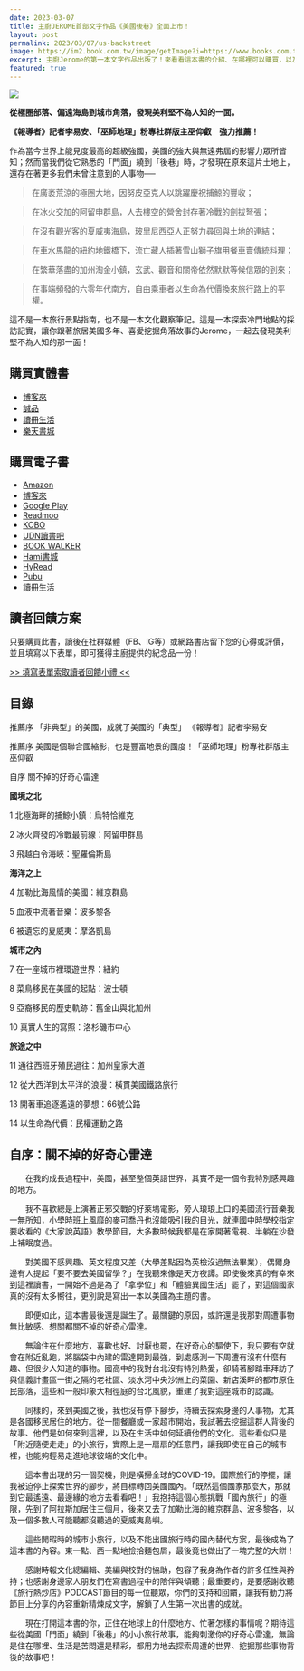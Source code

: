 ```yaml
---
date: 2023-03-07
title: 主廚JEROME首部文字作品《美國後巷》全面上市！
layout: post
permalink: 2023/03/07/us-backstreet
image: https://im2.book.com.tw/image/getImage?i=https://www.books.com.tw/img/001/095/05/0010950525.jpg&w=300&h=300
excerpt: 主廚Jerome的第一本文字作品出版了！來看看這本書的介紹、在哪裡可以購買，以及主廚特別提供的讀者回饋方案吧！
featured: true
---
```

![](https://im2.book.com.tw/image/getImage?i=https://www.books.com.tw/img/001/095/05/0010950525.jpg&w=600&h=600)

**從極圈部落、偏遠海島到城市角落，發現美利堅不為人知的一面。**

**《報導者》記者李易安、「巫師地理」粉專社群版主巫仰叡　強力推薦！**

作為當今世界上能見度最高的超級強國，美國的強大與無遠弗屆的影響力眾所皆知；然而當我們從它熟悉的「門面」繞到「後巷」時，才發現在原來這片土地上，還存在著更多我們未曾注意到的人事物──

> 在廣袤荒涼的極圈大地，因努皮亞克人以跳躍慶祝捕鯨的豐收；

> 在冰火交加的阿留申群島，人去樓空的營舍封存著冷戰的劍拔弩張；

> 在沒有觀光客的夏威夷海島，玻里尼西亞人正努力尋回與土地的連結；

> 在車水馬龍的紐約地鐵橋下，流亡藏人插著雪山獅子旗用餐車賣傳統料理；

> 在繁華落盡的加州淘金小鎮，玄武、觀音和關帝依然默默等候信眾的到來；

> 在事端頻發的六零年代南方，自由乘車者以生命為代價換來旅行路上的平權。

這不是一本旅行景點指南，也不是一本文化觀察筆記。這是一本探索冷門地點的採訪記實，讓你跟著旅居美國多年、喜愛挖掘角落故事的Jerome，一起去發現美利堅不為人知的那一面！

## 購買實體書

* [博客來](https://www.books.com.tw/products/0010950525)
* [誠品](https://www.eslite.com/product/1001110932682340464001)
* [讀冊生活](https://www.taaze.tw/products/11101004213.html)
* [樂天書城](https://www.rakuten.com.tw/shop/rbook/product/2017520059805/)

## 購買電子書

* [Amazon](https://www.amazon.com/dp/B0BZ8DJWGZ/)
* [博客來](http://bit.ly/409XKJu)
* [Google Play](https://bit.ly/3nmYLzn)
* [Readmoo](https://bit.ly/42wv52N)
* [KOBO](https://bit.ly/3F2q7R4)
* [UDN讀書吧](http://bit.ly/3TPMcc6)
* [BOOK WALKER](http://bit.ly/4050Uy2)
* [Hami書城](http://bit.ly/42FrGi7)
* [HyRead](https://bit.ly/3JFNH7V)
* [Pubu](http://bit.ly/3FMjW45)
* [讀冊生活](http://bit.ly/40xINkh)

## 讀者回饋方案

只要購買此書，讀後在社群媒體（FB、IG等）或網路書店留下您的心得或評價，並且填寫以下表單，即可獲得主廚提供的紀念品一份！

[>> 填寫表單索取讀者回饋小禮 <<](https://forms.gle/dNK58bswZDbt27T3A)

## 目錄

推薦序 「非典型」的美國，成就了美國的「典型」 《報導者》記者李易安

推薦序  美國是個聯合國縮影，也是豐富地景的國度！「巫師地理」粉專社群版主 巫仰叡

自序 關不掉的好奇心雷達

**國境之北**

1 北極海畔的捕鯨小鎮：烏特恰維克

2 冰火齊發的冷戰最前線：阿留申群島

3 飛越白令海峽：聖羅倫斯島

**海洋之上**

4 加勒比海風情的美國：維京群島

5 血液中流著音樂：波多黎各

6 被遺忘的夏威夷：摩洛凱島

**城市之內**

7 在一座城市裡環遊世界：紐約

8 菜鳥移民在美國的起點：波士頓

9 亞裔移民的歷史軌跡：舊金山與北加州

10 真實人生的寫照：洛杉磯市中心

**旅途之中**

11 通往西班牙殖民過往：加州皇家大道

12 從大西洋到太平洋的浪漫：橫貫美國鐵路旅行

13 開著車追逐遙遠的夢想：66號公路

14 以生命為代價：民權運動之路

## 自序：關不掉的好奇心雷達

　　在我的成長過程中，美國，甚至整個英語世界，其實不是一個令我特別感興趣的地方。

　　我不喜歡總是上演著正邪交戰的好萊塢電影，旁人琅琅上口的美國流行音樂我一無所知，小學時班上風靡的麥可喬丹也沒能吸引我的目光，就連國中時學校指定要收看的《大家說英語》教學節目，大多數時候我都是在家開著電視、半躺在沙發上補眠度過。

　　對美國不感興趣、英文程度又差（大學差點因為英檢沒過無法畢業），偶爾身邊有人提起「要不要去美國留學？」在我聽來像是天方夜譚。即使後來真的有幸來到這裡讀書，一開始不過是為了「拿學位」和「體驗異國生活」罷了，對這個國家真的沒有太多嚮往，更別說是寫出一本以美國為主題的書。

　　即便如此，這本書最後還是誕生了。最關鍵的原因，或許還是我那對周遭事物無比敏感、想關都關不掉的好奇心雷達。

　　無論住在什麼地方，喜歡也好、討厭也罷，在好奇心的驅使下，我只要有空就會在附近亂跑，將腦袋中內建的雷達開到最強，到處感測一下周遭有沒有什麼有趣、但很少人知道的事物。國高中的我對台北沒有特別熱愛，卻騎著腳踏車拜訪了與信義計畫區一街之隔的老社區、淡水河中央沙洲上的菜園、新店溪畔的都市原住民部落，這些和一般印象大相徑庭的台北風貌，重建了我對這座城市的認識。

　　同樣的，來到美國之後，我也沒有停下腳步，持續去探索身邊的人事物，尤其是各國移民居住的地方。從一間餐廳或一家超市開始，我試著去挖掘這群人背後的故事、他們是如何來到這裡，以及在生活中如何延續他們的文化。這些看似只是「附近隨便走走」的小旅行，實際上是一扇扇的任意門，讓我即使在自己的城市裡，也能夠輕易走進地球彼端的文化中。

　　這本書出現的另一個契機，則是橫掃全球的COVID-19。國際旅行的停擺，讓我被迫停止探索世界的腳步，將目標轉回美國國內。「既然這個國家那麼大，那就到它最遙遠、最邊緣的地方去看看吧！」我抱持這個心態挑戰「國內旅行」的極限，先到了阿拉斯加居住三個月，後來又去了加勒比海的維京群島、波多黎各，以及一個多數人可能聽都沒聽過的夏威夷島嶼。

　　這些閒暇時的城市小旅行，以及不能出國旅行時的國內替代方案，最後成為了這本書的內容。東一點、西一點地撿拾麵包屑，最後竟也做出了一塊完整的大餅！

　　感謝時報文化總編輯、美編與校對的協助，包容了我身為作者的許多任性與矜持；也感謝身邊家人朋友們在寫書過程中的陪伴與傾聽；最重要的，是要感謝收聽《旅行熱炒店》PODCAST節目的每一位聽眾，你們的支持和回饋，讓我有動力將節目上分享的內容重新精煉成文字，解鎖了人生第一次出書的成就。

　　現在打開這本書的你，正住在地球上的什麼地方、忙著怎樣的事情呢？期待這些從美國「門面」繞到「後巷」的小小旅行故事，能夠刺激你的好奇心雷達，無論是住在哪裡、生活是苦悶還是精彩，都用力地去探索周遭的世界、挖掘那些事物背後的故事吧！
